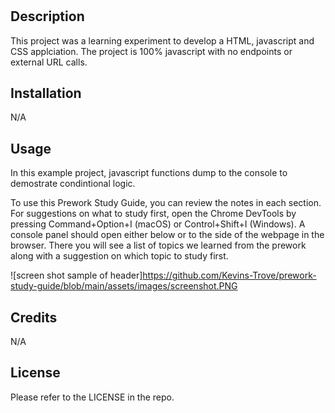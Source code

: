 # <Your-Project-Title>

## Description

This project was a learning experiment to develop a HTML, javascript and CSS applciation. The project is 100% javascript with no endpoints or external URL calls.

## Installation

N/A

## Usage

In this example project, javascript functions dump to the console to demostrate condintional logic.

To use this Prework Study Guide, you can review the notes in each section. For suggestions on what to study first, open the Chrome DevTools by pressing Command+Option+I (macOS) or Control+Shift+I (Windows). A console panel should open either below or to the side of the webpage in the browser. There you will see a list of topics we learned from the prework along with a suggestion on which topic to study first.

![screen shot sample of header]https://github.com/Kevins-Trove/prework-study-guide/blob/main/assets/images/screenshot.PNG 

## Credits

N/A

## License

Please refer to the LICENSE in the repo.

